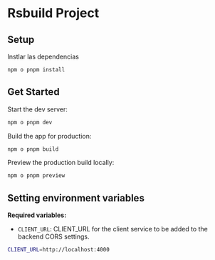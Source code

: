 # Rsbuild Project

## Setup

Instlar las dependencias

```bash
npm o pnpm install
```

## Get Started

Start the dev server:

```bash
npm o pnpm dev
```

Build the app for production:

```bash
npm o pnpm build
```

Preview the production build locally:

```bash
npm o pnpm preview
```


## Setting environment variables
**Required variables:**

* `CLIENT_URL`: CLIENT_URL for the client service to be added to the backend CORS settings.

```bash
CLIENT_URL=http://localhost:4000
```